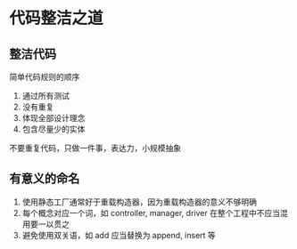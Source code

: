# 代码整洁之道

## 整洁代码

简单代码规则的顺序

1. 通过所有测试
2. 没有重复
3. 体现全部设计理念
4. 包含尽量少的实体

不要重复代码，只做一件事，表达力，小规模抽象

## 有意义的命名

1. 使用静态工厂通常好于重载构造器，因为重载构造器的意义不够明确
2. 每个概念对应一个词，如 controller, manager, driver 在整个工程中不应当混用要一以贯之
3. 避免使用双关语，如 add 应当替换为 append, insert 等
